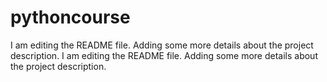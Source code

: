 # pythoncourse
I am editing the README file. Adding some more details about the project description.
I am editing the README file. Adding some more details about the project description.
